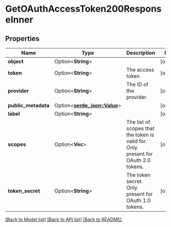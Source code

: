 # GetOAuthAccessToken200ResponseInner

## Properties

Name | Type | Description | Notes
------------ | ------------- | ------------- | -------------
**object** | Option<**String**> |  | [optional]
**token** | Option<**String**> | The access token | [optional]
**provider** | Option<**String**> | The ID of the provider | [optional]
**public_metadata** | Option<[**serde_json::Value**](.md)> |  | [optional]
**label** | Option<**String**> |  | [optional]
**scopes** | Option<**Vec<String>**> | The list of scopes that the token is valid for. Only present for OAuth 2.0 tokens. | [optional]
**token_secret** | Option<**String**> | The token secret. Only present for OAuth 1.0 tokens. | [optional]

[[Back to Model list]](../README.md#documentation-for-models) [[Back to API list]](../README.md#documentation-for-api-endpoints) [[Back to README]](../README.md)


